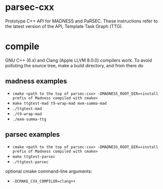 # parsec-cxx
Prototype C++ API for MADNESS and PaRSEC. These instructions refer to the latest version of the API, Template Task Graph (TTG).

# compile
GNU C++ (6.x) and Clang (Apple LLVM 8.0.0) compilers work. To avoid polluting the source tree, make a build directory,
and from there do

## madness examples
- `cmake <path to the top of parsec-cxx> -DMADNESS_ROOT_DIR=<install prefix of Madness compiled with cmake>`
- `make ttgtest-mad t9-wrap-mad mxm-summa-mad `
- `./ttgtest-mad`
- `./t9-wrap-mad`
- `./mxm-summa-ttg`

## parsec examples

- `cmake <path to the top of parsec-cxx> -DMADNESS_ROOT_DIR=<install prefix of Madness compiled with cmake>`
- `make ttgtest-parsec`
- `./ttgtest-parsec`

optional cmake command-line arguments:
- `-DCMAKE_CXX_COMPILER=clang++`
